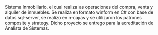 Sistema Inmobiliario, el cual realiza las operaciones del compra, venta y alquiler de inmuebles. Se realiza en formato winform en C# con base de datos sql-server, se realizo en n-capas y se utilizaron los patrones composite y strategy.
Dicho proyecto se entrego para la acreditación de Analista de Sistemas.
